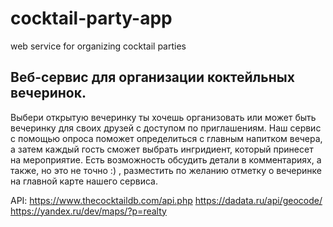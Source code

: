 # cocktail-party-app
web service for organizing cocktail parties
## Веб-сервис для организации коктейльных вечеринок.
Выбери открытую вечеринку ты хочешь организовать или может быть вечеринку для своих друзей с доступом по приглашениям.
Наш сервис с помощью опроса поможет определиться с главным напитком вечера, а затем каждый гость сможет выбрать ингридиент, который принесет на мероприятие. Есть возможность обсудить детали в комментариях, а также, но это не точно :) , разместить по желанию отметку о вечеринке на главной карте нашего сервиса.


API:
https://www.thecocktaildb.com/api.php
https://dadata.ru/api/geocode/
https://yandex.ru/dev/maps/?p=realty
